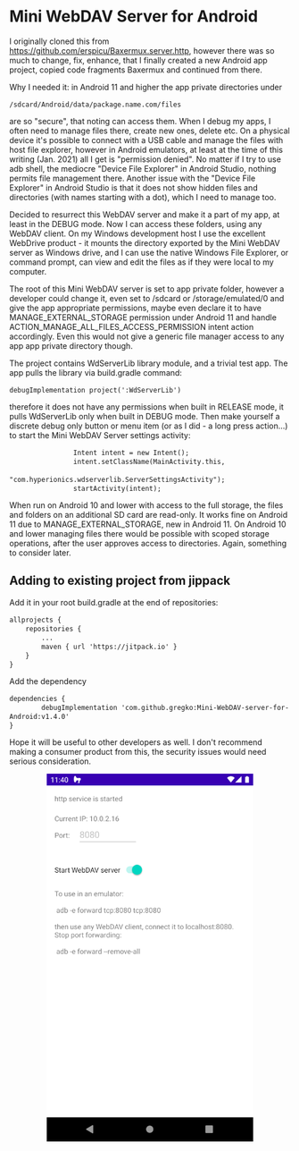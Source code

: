# Mini WebDAV Server for Android

I originally cloned this from https://github.com/erspicu/Baxermux.server.http, however there
was so much to change, fix, enhance, that I finally created a new Android app project, copied
code fragments Baxermux and continued from there.

Why I needed it: in Android 11 and higher the app private directories under 

    /sdcard/Android/data/package.name.com/files

are so "secure", that noting can access them. When I debug my apps, I often need to manage files
there, create new ones, delete etc. On a physical device it's possible to connect with a USB cable
and manage the files with host file explorer, however in Android emulators, at least at the time
of this writing (Jan. 2021) all I get is "permission denied". No matter if I try to use adb shell,
the mediocre "Device File Explorer" in Android Studio, nothing permits file management there.
Another issue with the "Device File Explorer" in Android Studio is that it does not show hidden 
files and directories (with names starting with a dot), which I need to manage too.

Decided to resurrect this WebDAV server and make it a part of my app, at least in the DEBUG mode.
Now I can access these folders, using any WebDAV client. On my Windows development host I use the
excellent WebDrive product - it mounts the directory exported by the Mini WebDAV server as 
Windows drive, and I can use the native Windows File Explorer, or command prompt, can view and
edit the files as if they were local to my computer.

The root of this Mini WebDAV server is set to app private folder, however a developer could change
it, even set to /sdcard or /storage/emulated/0 and give the app appropriate permissions, maybe 
even declare it to have MANAGE_EXTERNAL_STORAGE permission under Android 11 and handle 
ACTION_MANAGE_ALL_FILES_ACCESS_PERMISSION intent action accordingly. Even this would not give a
generic file manager access to any app app private directory though.

The project contains WdServerLib library module, and a trivial test app. The app pulls the library via build.gradle
command:

    debugImplementation project(':WdServerLib')
    
therefore it does not have any permissions when built in RELEASE mode, it
pulls WdServerLib only when built in DEBUG mode. Then make yourself a discrete debug only button
or menu item (or as I did - a long press action...) to start the Mini WebDAV Server settings activity:

                    Intent intent = new Intent();
                    intent.setClassName(MainActivity.this,
                            "com.hyperionics.wdserverlib.ServerSettingsActivity");
                    startActivity(intent);

When run on
Android 10 and lower with access to the full storage, the files and folders on an additional SD card
are read-only. It works fine on Android 11 due to MANAGE_EXTERNAL_STORAGE, new in Android 11. On 
Android 10 and lower managing files there would be possible with scoped storage operations, after the
user approves access to directories. Again, something to consider later.

## Adding to existing project from jippack

Add it in your root build.gradle at the end of repositories:

	allprojects {
		repositories {
			...
			maven { url 'https://jitpack.io' }
		}
	}

Add the dependency

	dependencies {
	        debugImplementation 'com.github.gregko:Mini-WebDAV-server-for-Android:v1.4.0'
	}

Hope it will be useful to other developers as well. I don't recommend making a consumer product from
this, the security issues would need serious consideration.

<p align="center">
<img src="images/screenshot.png" >
</p>
